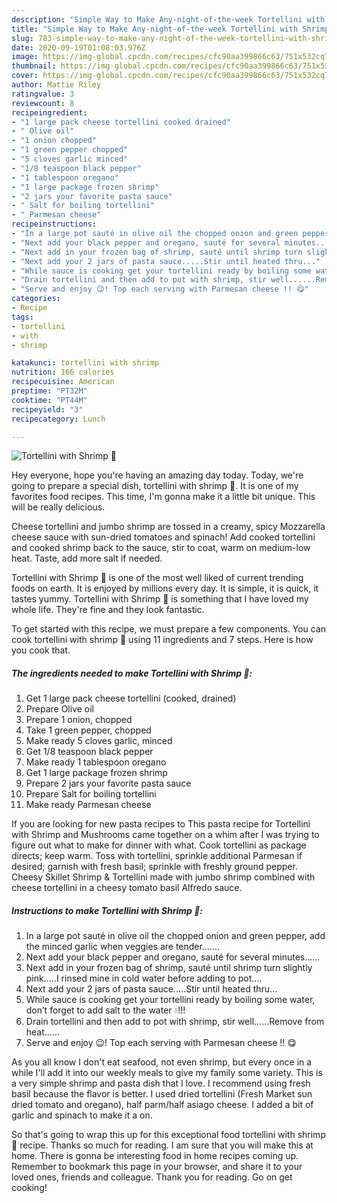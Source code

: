 ```yaml
---
description: "Simple Way to Make Any-night-of-the-week Tortellini with Shrimp 🍤"
title: "Simple Way to Make Any-night-of-the-week Tortellini with Shrimp 🍤"
slug: 783-simple-way-to-make-any-night-of-the-week-tortellini-with-shrimp
date: 2020-09-19T01:08:03.976Z
image: https://img-global.cpcdn.com/recipes/cfc90aa399866c63/751x532cq70/tortellini-with-shrimp-🍤-recipe-main-photo.jpg
thumbnail: https://img-global.cpcdn.com/recipes/cfc90aa399866c63/751x532cq70/tortellini-with-shrimp-🍤-recipe-main-photo.jpg
cover: https://img-global.cpcdn.com/recipes/cfc90aa399866c63/751x532cq70/tortellini-with-shrimp-🍤-recipe-main-photo.jpg
author: Mattie Riley
ratingvalue: 3
reviewcount: 8
recipeingredient:
- "1 large pack cheese tortellini cooked drained"
- " Olive oil"
- "1 onion chopped"
- "1 green pepper chopped"
- "5 cloves garlic minced"
- "1/8 teaspoon black pepper"
- "1 tablespoon oregano"
- "1 large package frozen shrimp"
- "2 jars your favorite pasta sauce"
- " Salt for boiling tortellini"
- " Parmesan cheese"
recipeinstructions:
- "In a large pot sauté in olive oil the chopped onion and green pepper, add the minced garlic when veggies are tender......."
- "Next add your black pepper and oregano, sauté for several minutes......"
- "Next add in your frozen bag of shrimp, sauté until shrimp turn slightly pink.....I rinsed mine in cold water before adding to pot...."
- "Next add your 2 jars of pasta sauce.....Stir until heated thru..."
- "While sauce is cooking get your tortellini ready by boiling some water, don’t forget to add salt to the water 💧!!!"
- "Drain tortellini and then add to pot with shrimp, stir well......Remove from heat......"
- "Serve and enjoy 😉! Top each serving with Parmesan cheese !! 😋"
categories:
- Recipe
tags:
- tortellini
- with
- shrimp

katakunci: tortellini with shrimp 
nutrition: 166 calories
recipecuisine: American
preptime: "PT32M"
cooktime: "PT44M"
recipeyield: "3"
recipecategory: Lunch

---
```



![Tortellini with Shrimp 🍤](https://img-global.cpcdn.com/recipes/cfc90aa399866c63/751x532cq70/tortellini-with-shrimp-🍤-recipe-main-photo.jpg)

Hey everyone, hope you're having an amazing day today. Today, we're going to prepare a special dish, tortellini with shrimp 🍤. It is one of my favorites food recipes. This time, I'm gonna make it a little bit unique. This will be really delicious.

Cheese tortellini and jumbo shrimp are tossed in a creamy, spicy Mozzarella cheese sauce with sun-dried tomatoes and spinach! Add cooked tortellini and cooked shrimp back to the sauce, stir to coat, warm on medium-low heat. Taste, add more salt if needed.

Tortellini with Shrimp 🍤 is one of the most well liked of current trending foods on earth. It is enjoyed by millions every day. It is simple, it is quick, it tastes yummy. Tortellini with Shrimp 🍤 is something that I have loved my whole life. They're fine and they look fantastic.


To get started with this recipe, we must prepare a few components. You can cook tortellini with shrimp 🍤 using 11 ingredients and 7 steps. Here is how you cook that.

<!--inarticleads1-->

##### The ingredients needed to make Tortellini with Shrimp 🍤:

1. Get 1 large pack cheese tortellini (cooked, drained)
1. Prepare  Olive oil
1. Prepare 1 onion, chopped
1. Take 1 green pepper, chopped
1. Make ready 5 cloves garlic, minced
1. Get 1/8 teaspoon black pepper
1. Make ready 1 tablespoon oregano
1. Get 1 large package frozen shrimp
1. Prepare 2 jars your favorite pasta sauce
1. Prepare  Salt for boiling tortellini
1. Make ready  Parmesan cheese


If you are looking for new pasta recipes to This pasta recipe for Tortellini with Shrimp and Mushrooms came together on a whim after I was trying to figure out what to make for dinner with what. Cook tortellini as package directs; keep warm. Toss with tortellini, sprinkle additional Parmesan if desired; garnish with fresh basil; sprinkle with freshly ground pepper. Cheesy Skillet Shrimp &amp; Tortellini made with jumbo shrimp combined with cheese tortellini in a cheesy tomato basil Alfredo sauce. 

<!--inarticleads2-->

##### Instructions to make Tortellini with Shrimp 🍤:

1. In a large pot sauté in olive oil the chopped onion and green pepper, add the minced garlic when veggies are tender.......
1. Next add your black pepper and oregano, sauté for several minutes......
1. Next add in your frozen bag of shrimp, sauté until shrimp turn slightly pink.....I rinsed mine in cold water before adding to pot....
1. Next add your 2 jars of pasta sauce.....Stir until heated thru...
1. While sauce is cooking get your tortellini ready by boiling some water, don’t forget to add salt to the water 💧!!!
1. Drain tortellini and then add to pot with shrimp, stir well......Remove from heat......
1. Serve and enjoy 😉! Top each serving with Parmesan cheese !! 😋


As you all know I don&#39;t eat seafood, not even shrimp, but every once in a while I&#39;ll add it into our weekly meals to give my family some variety. This is a very simple shrimp and pasta dish that I love. I recommend using fresh basil because the flavor is better. I used dried tortellini (Fresh Market sun dried tomato and oregano), half parm/half asiago cheese. I added a bit of garlic and spinach to make it a on. 

So that's going to wrap this up for this exceptional food tortellini with shrimp 🍤 recipe. Thanks so much for reading. I am sure that you will make this at home. There is gonna be interesting food in home recipes coming up. Remember to bookmark this page in your browser, and share it to your loved ones, friends and colleague. Thank you for reading. Go on get cooking!
